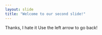 ```yaml
---
layout: slide
title: "Welcome to our second slide!"
---
```

Thanks, I hate it
Use the left arrow to go back!
